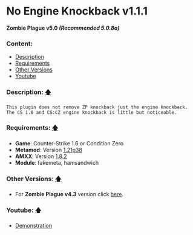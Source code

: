 # No Engine Knockback v1.1.1
**Zombie Plague v5.0 _(Recommended 5.0.8a)_**

### Content:
+ [Description](#description-)
+ [Requirements](#requirements-)
+ [Other Versions](#other-versions-)
+ [Youtube](#youtube-)

### Description: [🡅](#no-engine-knockback-v111)
```
This plugin does not remove ZP knockback just the engine knockback.
The CS 1.6 and CS:CZ engine knockback is little but noticeable.
```

### Requirements: [🡅](#no-engine-knockback-v111)
+ **Game**: Counter-Strike 1.6 or Condition Zero
+ **Metamod**: Version [1.21p38](https://github.com/Bots-United/metamod-p/releases/tag/v1.21p38)
+ **AMXX**: Version [1.8.2](https://www.amxmodx.org/downloads.php)
+ **Module**: fakemeta, hamsandwich

### Other Versions: [🡅](#no-engine-knockback-v111)
+ For **Zombie Plague v4.3** version click [here](../%5BZP43%5D%20No%20Engine%20Knockback).

### Youtube: [🡅](#no-engine-knockback-v111)
+ [Demonstration](http://www.youtube.com/watch?v=v4pdS02RAcE)
